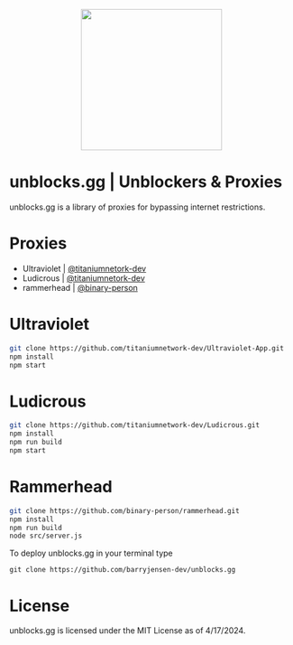 <p align="center">
    <img src="https://github.com/barryjensen-dev/unblocks.gg/assets/logo.png> alt="Logo" width="250"/>
</p>

# unblocks.gg | Unblockers & Proxies

unblocks.gg is a library of proxies for bypassing internet restrictions.

# Proxies

- Ultraviolet | [@titaniumnetork-dev](https://github.com/titaniumnetwork-dev)
- Ludicrous | [@titaniumnetork-dev](https://github.com/titaniumnetwork-dev)
- rammerhead | [@binary-person](https://github.com/binary-person)

# Ultraviolet

```sh
git clone https://github.com/titaniumnetwork-dev/Ultraviolet-App.git
npm install
npm start
```

# Ludicrous

```sh
git clone https://github.com/titaniumnetwork-dev/Ludicrous.git
npm install
npm run build
npm start
```

# Rammerhead

```sh
git clone https://github.com/binary-person/rammerhead.git
npm install
npm run build
node src/server.js
```

To deploy unblocks.gg in your terminal type

`git clone https://github.com/barryjensen-dev/unblocks.gg`


# License

unblocks.gg is licensed under the MIT License as of 4/17/2024.